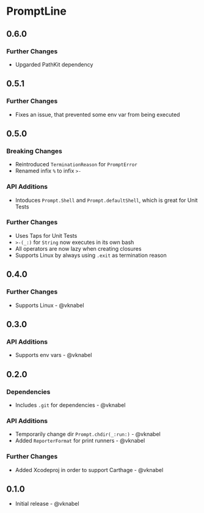 # PromptLine

## 0.6.0

### Further Changes

- Upgarded PathKit dependency

## 0.5.1

### Further Changes

- Fixes an issue, that prevented some env var from being executed

## 0.5.0

### Breaking Changes

- Reintroduced `TerminationReason` for `PromptError`
- Renamed infix `%` to infix `>-`

### API Additions

- Intoduces `Prompt.Shell` and `Prompt.defaultShell`, which is great for Unit Tests

### Further Changes

- Uses Taps for Unit Tests
- `>-(_:)` for `String` now executes in its own bash
- All operators are now lazy when creating closures
- Supports Linux by always using `.exit` as termination reason

## 0.4.0

### Further Changes

- Supports Linux - @vknabel

## 0.3.0

### API Additions

- Supports env vars - @vknabel

## 0.2.0

### Dependencies

- Includes `.git` for dependencies - @vknabel

### API Additions

- Temporarily change dir `Prompt.chdir(_:run:)` - @vknabel
- Added `ReporterFormat` for print runners - @vknabel

### Further Changes

- Added Xcodeproj in order to support Carthage - @vknabel

## 0.1.0

- Initial release - @vknabel
